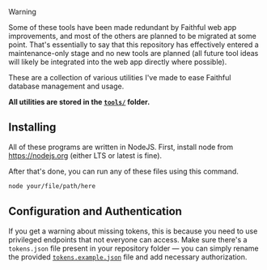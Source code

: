 > [!WARNING]
> Some of these tools have been made redundant by Faithful web app improvements, and most of the others are planned to be migrated at some point. That's essentially to say that this repository has effectively entered a maintenance-only stage and no new tools are planned (all future tool ideas will likely be integrated into the web app directly where possible).

These are a collection of various utilities I've made to ease Faithful database management and usage.

**All utilities are stored in the [`tools/`](./tools/) folder.**

## Installing

All of these programs are written in NodeJS. First, install node from https://nodejs.org (either LTS or latest is fine).

After that's done, you can run any of these files using this command.

```bash
node your/file/path/here
```

## Configuration and Authentication

If you get a warning about missing tokens, this is because you need to use privileged endpoints that not everyone can access. Make sure there's a `tokens.json` file present in your repository folder — you can simply rename the provided [`tokens.example.json`](./tokens.example.json) file and add necessary authorization.

